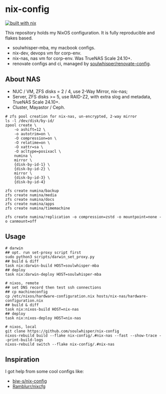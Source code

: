 # nix-config

[![built with nix](https://img.shields.io/badge/built_with_nix-blue?style=for-the-badge&logo=nixos&logoColor=white)](https://builtwithnix.org)

This repository holds my NixOS configuration. It is fully reproducible and flakes based.

- soulwhisper-mba, my macbook configs.
- nix-dev, devops vm for corp-env.
- nix-nas, nas vm for corp-env. Was TrueNAS Scale 24.10+.
- renovate configs and ci, managed by [soulwhisper/renovate-config](https://github.com/soulwhisper/renovate-config).

## About NAS

- NUC / VM, ZFS disks = 2 / 4, use 2-Way Mirror, nix-nas;
- Server, ZFS disks >= 5, use RAID-Z2, with extra slog and metadata, TrueNAS Scale 24.10+.
- Cluster, Mayastor / Ceph.

```shell
# zfs pool creation for nix-nas, un-encrypted, 2-way mirror
ls -l /dev/disk/by-id/
zpool create \
    -o ashift=12 \
    -o autotrim=on \
    -O compression=on \
    -O relatime=on \
    -O xattr=sa \
    -O acltype=posixacl \
    numina \
    mirror \
    {disk-by-id-1} \
    {disk-by-id-2} \
    mirror \
    {disk-by-id-3} \
    {disk-by-id-4}

zfs create numina/backup
zfs create numina/media
zfs create numina/docs
zfs create numina/apps
zfs create numina/timemachine

zfs create numina/replication -o compression=zstd -o mountpoint=none -o canmount=off

```

## Usage

```shell
# darwin
## opt. run set-proxy script first
sudo python3 scripts/darwin_set_proxy.py
## build & diff
task nix:darwin-build HOST=soulwhisper-mba
## deploy
task nix:darwin-deploy HOST=soulwhisper-mba

# nixos, remote
## set DNS record then test ssh connections
## cp machineconfig
cp /etc/nixos/hardware-configuration.nix hosts/nix-nas/hardware-configuration.nix
## build & diff
task nix:nixos-build HOST=nix-nas
## deploy
task nix:nixos-deploy HOST=nix-nas

# nixos, local
git clone https://github.com/soulwhisper/nix-config
nixos-rebuild build --flake nix-config/.#nix-nas --fast --show-trace --print-build-logs
nixos-rebuild switch --flake nix-config/.#nix-nas
```

## Inspiration

I got help from some cool configs like:

- [bjw-s/nix-config](https://github.com/bjw-s/nix-config)
- [Ramblurr/nixcfg](https://github.com/Ramblurr/nixcfg)